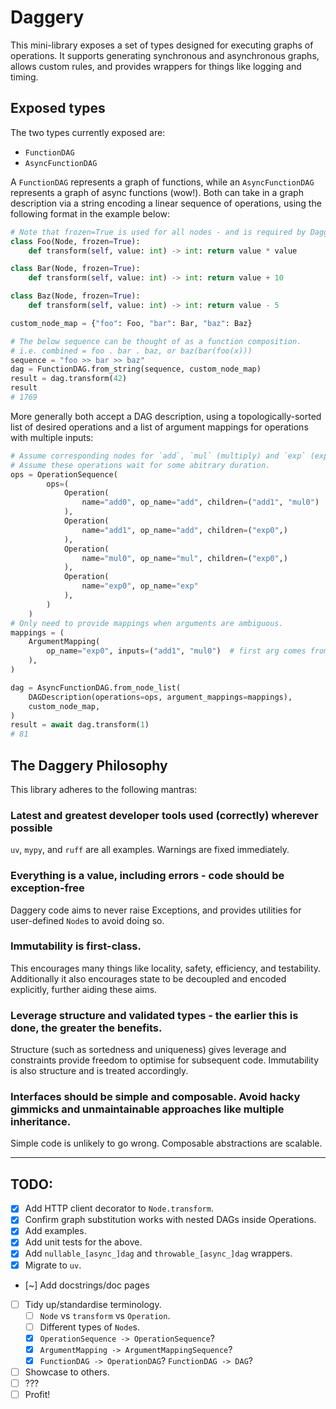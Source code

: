 # Daggery

This mini-library exposes a set of types designed for executing graphs of operations. It supports generating synchronous and asynchronous graphs, allows custom rules, and provides wrappers for things like logging and timing.

## Exposed types

The two types currently exposed are:

* `FunctionDAG`
* `AsyncFunctionDAG`

A `FunctionDAG` represents a graph of functions, while an `AsyncFunctionDAG` represents a graph of async functions (wow!). Both can take in a graph description via a string encoding a linear sequence of operations, using the following format in the example below:

```python
# Note that frozen=True is used for all nodes - and is required by Daggery.
class Foo(Node, frozen=True):
    def transform(self, value: int) -> int: return value * value

class Bar(Node, frozen=True):
    def transform(self, value: int) -> int: return value + 10

class Baz(Node, frozen=True):
    def transform(self, value: int) -> int: return value - 5

custom_node_map = {"foo": Foo, "bar": Bar, "baz": Baz}

# The below sequence can be thought of as a function composition.
# i.e. combined = foo . bar . baz, or baz(bar(foo(x)))
sequence = "foo >> bar >> baz"
dag = FunctionDAG.from_string(sequence, custom_node_map)
result = dag.transform(42)
result
# 1769
```

More generally both accept a DAG description, using a topologically-sorted list of desired operations and a list of argument mappings for operations with multiple inputs:

```python
# Assume corresponding nodes for `add`, `mul` (multiply) and `exp` (exponentiate).
# Assume these operations wait for some abitrary duration.
ops = OperationSequence(
        ops=(
            Operation(
                name="add0", op_name="add", children=("add1", "mul0")
            ),
            Operation(
                name="add1", op_name="add", children=("exp0",)
            ),
            Operation(
                name="mul0", op_name="mul", children=("exp0",)
            ),
            Operation(
                name="exp0", op_name="exp"
            ),
        )
    )
# Only need to provide mappings when arguments are ambiguous.
mappings = (
    ArgumentMapping(
        op_name="exp0", inputs=("add1", "mul0")  # first arg comes from `add1`, second from `mul0`.
    ),
)

dag = AsyncFunctionDAG.from_node_list(
    DAGDescription(operations=ops, argument_mappings=mappings),
    custom_node_map,
)
result = await dag.transform(1)
# 81
```

## The Daggery Philosophy

This library adheres to the following mantras:

### Latest and greatest developer tools used (correctly) wherever possible

`uv`, `mypy`, and `ruff` are all examples. Warnings are fixed immediately.

### Everything is a value, including errors - code should be exception-free

Daggery code aims to never raise Exceptions, and provides utilities for user-defined `Node`s to avoid doing so.

### Immutability is first-class.

This encourages many things like locality, safety, efficiency, and testability. Additionally it also encourages state to be decoupled and encoded explicitly, further aiding these aims.

### Leverage structure and validated types - the earlier this is done, the greater the benefits.

Structure (such as sortedness and uniqueness) gives leverage and constraints provide freedom to optimise for subsequent code. Immutability is also structure and is treated accordingly.

### Interfaces should be simple and composable. Avoid hacky gimmicks and unmaintainable approaches like multiple inheritance.

Simple code is unlikely to go wrong. Composable abstractions are scalable.

--------

## TODO:

- [X] Add HTTP client decorator to `Node.transform`.
- [X] Confirm graph substitution works with nested DAGs inside Operations.
- [X] Add examples.
- [X] Add unit tests for the above.
- [X] Add `nullable_[async_]dag` and `throwable_[async_]dag` wrappers.
- [X] Migrate to `uv`.
- [~] Add docstrings/doc pages
- [ ] Tidy up/standardise terminology.
    - [ ] `Node` vs `transform` vs `Operation`.
    - [ ] Different types of `Node`s.
    - [X] `OperationSequence -> OperationSequence`?
    - [X] `ArgumentMapping -> ArgumentMappingSequence`?
    - [X] `FunctionDAG -> OperationDAG`? `FunctionDAG -> DAG`?
- [ ] Showcase to others.
- [ ] ???
- [ ] Profit!
